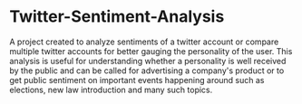 # Twitter-Sentiment-Analysis
A project created to analyze sentiments of a twitter account or compare multiple twitter accounts for better gauging the personality of the user. This analysis is useful for understanding whether a personality is well received by the public and can be called for advertising a company's product or to get public sentiment on important events happening around such as elections, new law introduction and many such topics.
